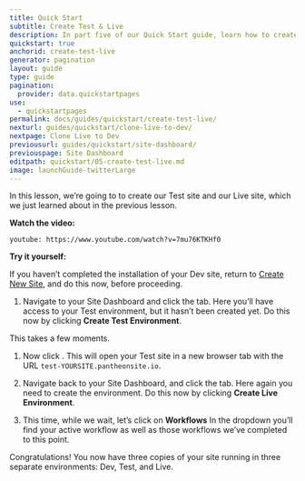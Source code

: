 ```yaml
---
title: Quick Start
subtitle: Create Test & Live
description: In part five of our Quick Start guide, learn how to create your Test and Live environments.
quickstart: true
anchorid: create-test-live
generator: pagination
layout: guide
type: guide
pagination:
  provider: data.quickstartpages
use:
  - quickstartpages
permalink: docs/guides/quickstart/create-test-live/
nexturl: guides/quickstart/clone-live-to-dev/
nextpage: Clone Live to Dev
previousurl: guides/quickstart/site-dashboard/
previouspage: Site Dashboard
editpath: quickstart/05-create-test-live.md
image: launchGuide-twitterLarge
---
```


In this lesson, we’re going to to create our Test site and our Live site, which we just learned about in the previous lesson.

**Watch the video:**

`youtube: https://www.youtube.com/watch?v=7mu76KTKHf0`

**Try it yourself:**

<Alert title="Warning" type="danger">

If you haven’t completed the installation of your Dev site, return to [Create New Site](/guides/quickstart/create-new-site), and do this now, before proceeding.

</Alert>

1. Navigate to your Site Dashboard and click the <Icon icon="equalizer" text="Test"/> tab. Here you’ll have access to your Test environment, but it hasn’t been created yet. Do this now by clicking **Create Test Environment**.

  This takes a few moments.

1. Now click <Icon icon="new-window-alt" text="Visit Test Site"/>. This will open your Test site in a new browser tab with the URL `test-YOURSITE.pantheonsite.io`.

1. Navigate back to your Site Dashboard, and click the <Icon icon="cardio" text="Live"/> tab. Here again you need to create the environment. Do this now by clicking **Create Live Environment**.

1. This time, while we wait, let’s click on **Workflows** <Icon icon="chevron-down" /> In the dropdown you’ll find your active workflow as well as those workflows we’ve completed to this point.

Congratulations! You now have three copies of your site running in three separate environments: Dev, Test, and Live.
